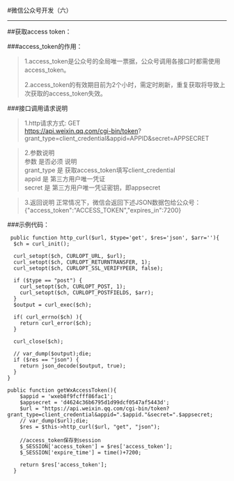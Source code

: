#微信公众号开发（六）
***

##获取access token：

###access_token的作用：
>1.access_token是公众号的全局唯一票据，公众号调用各接口时都需使用  access_token。  
>
>2.access_token的有效期目前为2个小时，需定时刷新，重复获取将导致上次获取的access_token失效。  

###接口调用请求说明
>1.http请求方式: GET  
>https://api.weixin.qq.com/cgi-bin/token?  grant_type=client_credential&appid=APPID&secret=APPSECRET

>2.参数说明  
>参数	是否必须	说明  
>grant_type	是	获取access_token填写client_credential  
>appid	是	第三方用户唯一凭证  
>secret	是	第三方用户唯一凭证密钥，即appsecret

>3.返回说明
>正常情况下，微信会返回下述JSON数据包给公众号：  
{"access_token":"ACCESS_TOKEN","expires_in":7200}  

###示例代码：

     public function http_curl($url, $type='get', $res='json', $arr=''){
      $ch = curl_init();

      curl_setopt($ch, CURLOPT_URL, $url);
      curl_setopt($ch, CURLOPT_RETURNTRANSFER, 1);
      curl_setopt($ch, CURLOPT_SSL_VERIFYPEER, false);

      if ($type == "post") {
        curl_setopt($ch, CURLOPT_POST, 1);
        curl_setopt($ch, CURLOPT_POSTFIELDS, $arr);
      }
      $output = curl_exec($ch);

      if( curl_errno($ch) ){
        return curl_error($ch);
      }

      curl_close($ch);

      // var_dump($output);die;
      if ($res == "json") {
        return json_decode($output, true);
      }
    }

	public function getWxAccessToken(){
	    $appid = 'wxeb8f9fcfff86fac1';
	    $appsecret = 'd4624c36b6795d1d99dcf0547af5443d';
	    $url = "https://api.weixin.qq.com/cgi-bin/token?grant_type=client_credential&appid=".$appid."&secret=".$appsecret;
	    // var_dump($url);die;
	    $res = $this->http_curl($url, "get", "json");
	
	    //access_token保存到session
	    $_SESSION['access_token'] = $res['access_token'];
	    $_SESSION['expire_time'] = time()+7200;
	
	    return $res['access_token'];
	  }